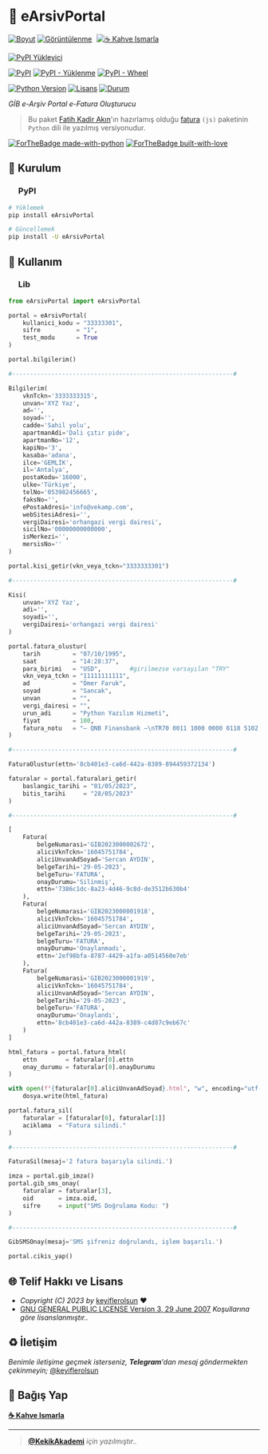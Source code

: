 # 🧾 eArsivPortal

[![Boyut](https://img.shields.io/github/repo-size/keyiflerolsun/eArsivPortal?logo=git&logoColor=white&label=Boyut)](#)
[![Görüntülenme](https://hits.seeyoufarm.com/api/count/incr/badge.svg?url=https://github.com/keyiflerolsun/eArsivPortal&title=Görüntülenme)](#)
<a href="https://KekikAkademi.org/Kahve" target="_blank"><img src="https://img.shields.io/badge/☕️-Kahve Ismarla-ffdd00" title="☕️ Kahve Ismarla" style="padding-left:5px;"></a>

[![PyPI Yükleyici](https://img.shields.io/github/actions/workflow/status/keyiflerolsun/eArsivPortal/PyPI.yml?label=PyPI%20Y%C3%BCkleyici&logo=github)](https://github.com/keyiflerolsun/eArsivPortal/actions/workflows/PyPI.yml)

[![PyPI](https://img.shields.io/pypi/v/eArsivPortal?logo=pypi&logoColor=white&label=PyPI)](https://pypi.org/project/eArsivPortal)
[![PyPI - Yüklenme](https://img.shields.io/pypi/dm/eArsivPortal?logo=pypi&logoColor=white&label=Yüklenme)](https://pypi.org/project/eArsivPortal)
[![PyPI - Wheel](https://img.shields.io/pypi/wheel/eArsivPortal?logo=pypi&logoColor=white&label=Wheel)](https://pypi.org/project/eArsivPortal)

[![Python Version](https://img.shields.io/pypi/pyversions/eArsivPortal?logo=python&logoColor=white&label=Python)](#)
[![Lisans](https://img.shields.io/pypi/l/eArsivPortal?logo=gnu&logoColor=white&label=Lisans)](#)
[![Durum](https://img.shields.io/pypi/status/eArsivPortal?logo=windowsterminal&logoColor=white&label=Durum)](#)

*GİB e-Arşiv Portal e-Fatura Oluşturucu*

> Bu paket [Fatih Kadir Akın](https://github.com/f)'ın hazırlamış olduğu [fatura](https://github.com/f/fatura) `(js)` paketinin `Python` dili ile yazılmış versiyonudur.

[![ForTheBadge made-with-python](https://ForTheBadge.com/images/badges/made-with-python.svg)](https://www.python.org/)
[![ForTheBadge built-with-love](https://ForTheBadge.com/images/badges/built-with-love.svg)](https://GitHub.com/keyiflerolsun/)

## 🚀 Kurulum

### <a href="#"><img width="16" src="https://raw.githubusercontent.com/keyiflerolsun/eArsivPortal/main/.github/icons/pypi.svg"></a> PyPI

```bash
# Yüklemek
pip install eArsivPortal

# Güncellemek
pip install -U eArsivPortal
```

## 📝 Kullanım

### <a href="#"><img width="16" src="https://raw.githubusercontent.com/keyiflerolsun/eArsivPortal/main/.github/icons/python.svg"></a> Lib

```python
from eArsivPortal import eArsivPortal

portal = eArsivPortal(
    kullanici_kodu = "33333301",
    sifre          = "1",
    test_modu      = True
)
```

```python
portal.bilgilerim()

#--------------------------------------------------------------#

Bilgilerim(
    vknTckn='3333333315',
    unvan='XYZ Yaz',
    ad='',
    soyad='',
    cadde='Sahil yolu',
    apartmanAdi='Dali çıtır pide',
    apartmanNo='12',
    kapiNo='3',
    kasaba='adana',
    ilce='GEMLİK',
    il='Antalya',
    postaKodu='16000',
    ulke='Türkiye',
    telNo='053982456665',
    faksNo='',
    ePostaAdresi='info@vekamp.com',
    webSitesiAdresi='',
    vergiDairesi='orhangazi vergi dairesi',
    sicilNo='00000000000000',
    isMerkezi='',
    mersisNo=''
)
```

```python
portal.kisi_getir(vkn_veya_tckn="3333333301")

#--------------------------------------------------------------#

Kisi(
    unvan='XYZ Yaz',
    adi='',
    soyadi='',
    vergiDairesi='orhangazi vergi dairesi'
)
```

```python
portal.fatura_olustur(
    tarih         = "07/10/1995",
    saat          = "14:28:37",
    para_birimi   = "USD",        #girilmezse varsayılan "TRY"
    vkn_veya_tckn = "11111111111",
    ad            = "Ömer Faruk",
    soyad         = "Sancak",
    unvan         = "",
    vergi_dairesi = "",
    urun_adi      = "Python Yazılım Hizmeti",
    fiyat         = 100,
    fatura_notu   = "— QNB Finansbank —\nTR70 0011 1000 0000 0118 5102 59\nÖmer Faruk Sancak"
)

#--------------------------------------------------------------#

FaturaOlustur(ettn='8cb401e3-ca6d-442a-8389-894459372134')
```

```python
faturalar = portal.faturalari_getir(
    baslangic_tarihi = "01/05/2023",
    bitis_tarihi     = "28/05/2023"
)

#--------------------------------------------------------------#

[
    Fatura(
        belgeNumarasi='GIB2023000002672',
        aliciVknTckn='16045751784',
        aliciUnvanAdSoyad='Sercan AYDIN',
        belgeTarihi='29-05-2023',
        belgeTuru='FATURA',
        onayDurumu='Silinmiş',
        ettn='7386c1dc-8a23-4d46-9c8d-de3512b630b4'
    ),
    Fatura(
        belgeNumarasi='GIB2023000001918',
        aliciVknTckn='16045751784',
        aliciUnvanAdSoyad='Sercan AYDIN',
        belgeTarihi='29-05-2023',
        belgeTuru='FATURA',
        onayDurumu='Onaylanmadı',
        ettn='2ef98bfa-8787-4429-a1fa-a0514560e7eb'
    ),
    Fatura(
        belgeNumarasi='GIB2023000001919',
        aliciVknTckn='16045751784',
        aliciUnvanAdSoyad='Sercan AYDIN',
        belgeTarihi='29-05-2023',
        belgeTuru='FATURA',
        onayDurumu='Onaylandı',
        ettn='8cb401e3-ca6d-442a-8389-c4d87c9eb67c'
    )
]
```

```python
html_fatura = portal.fatura_html(
    ettn        = faturalar[0].ettn
    onay_durumu = faturalar[0].onayDurumu
)

with open(f"{faturalar[0].aliciUnvanAdSoyad}.html", "w", encoding="utf-8") as dosya:
    dosya.write(html_fatura)
```

```python
portal.fatura_sil(
    faturalar = [faturalar[0], faturalar[1]]
    aciklama  = "Fatura silindi."
)

#--------------------------------------------------------------#

FaturaSil(mesaj='2 fatura başarıyla silindi.')
```

```python
imza = portal.gib_imza()
portal.gib_sms_onay(
    faturalar = faturalar[3],
    oid       = imza.oid,
    sifre     = input("SMS Doğrulama Kodu: ")
)

#--------------------------------------------------------------#

GibSMSOnay(mesaj='SMS şifreniz doğrulandı, işlem başarılı.')
```

```python
portal.cikis_yap()
```

## 🌐 Telif Hakkı ve Lisans

* *Copyright (C) 2023 by* [keyiflerolsun](https://github.com/keyiflerolsun) ❤️️
* [GNU GENERAL PUBLIC LICENSE Version 3, 29 June 2007](https://github.com/keyiflerolsun/eArsivPortal/blob/master/LICENSE) *Koşullarına göre lisanslanmıştır..*

## ♻️ İletişim

*Benimle iletişime geçmek isterseniz, **Telegram**'dan mesaj göndermekten çekinmeyin;* [@keyiflerolsun](https://t.me/KekikKahve)

## 💸 Bağış Yap

**[☕️ Kahve Ismarla](https://KekikAkademi.org/Kahve)**

***

> **[@KekikAkademi](https://t.me/KekikAkademi)** *için yazılmıştır..*